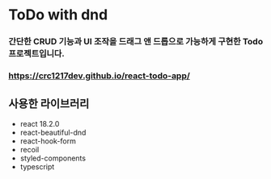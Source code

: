 # ToDo with dnd

### 간단한 CRUD 기능과 UI 조작을 드래그 앤 드롭으로 가능하게 구현한 Todo프로젝트입니다.

### https://crc1217dev.github.io/react-todo-app/

## 사용한 라이브러리

- react 18.2.0
- react-beautiful-dnd
- react-hook-form
- recoil
- styled-components
- typescript

